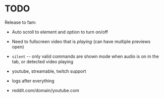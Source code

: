 TODO
===
Release to fam:

* Auto scroll to element and option to turn on/off
* Need to fullscreen video that is *playing* (can have multiple previews open)
* `silent` -- only valid commands are shown mode when audio is on in the tab, or detected video playing
* youtube, streamable, twitch support
* logs after everything


* reddit.com/domain/youtube.com
